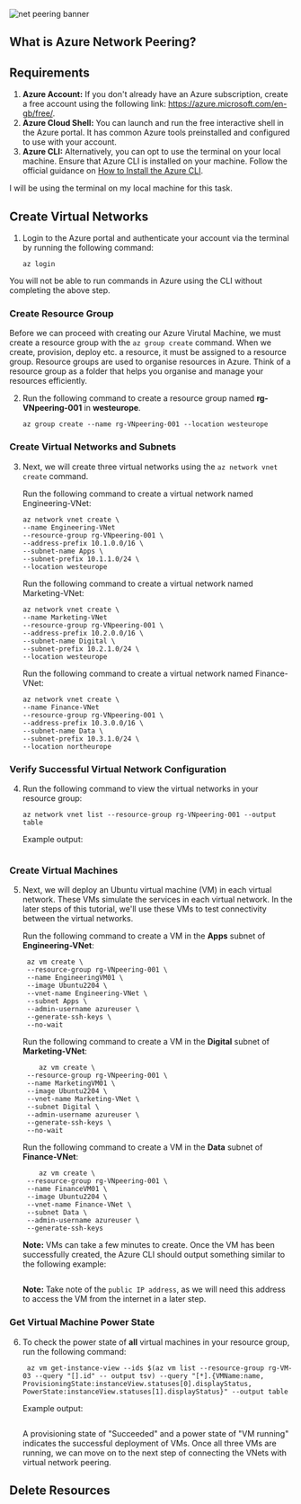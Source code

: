 ![net peering banner](https://github.com/user-attachments/assets/6e798d9f-7409-4817-8a71-a783bd51db04)

## What is Azure Network Peering?

## Requirements 
1. **Azure Account:** If you don't already have an Azure subscription, create a free account using the following link: https://azure.microsoft.com/en-gb/free/.
2. **Azure Cloud Shell:** You can launch and run the free interactive shell in the Azure portal. It has common Azure tools preinstalled and configured to use with your account.
3. **Azure CLI:** Alternatively, you can opt to use the terminal on your local machine. Ensure that Azure CLI is installed on your machine. Follow the official guidance on [How to Install the Azure CLI](https://learn.microsoft.com/en-us/cli/azure/install-azure-cli).

I will be using the terminal on my local machine for this task. 

## Create Virtual Networks 
1. Login to the Azure portal and authenticate your account via the terminal by running the following command:

    ```
    az login
    ```

You will not be able to run commands in Azure using the CLI without completing the above step. 

### Create Resource Group
Before we can proceed with creating our Azure Virutal Machine, we must create a resource group with the ```az group create``` command. When we create, provision, deploy etc. a resource, it must be assigned to a resource group. Resource groups are used to organise resources in Azure. Think of a resource group as a folder that helps you organise and manage your resources efficiently. 

2. Run the following command to create a resource group named **rg-VNpeering-001** in **westeurope**. 

   ```
   az group create --name rg-VNpeering-001 --location westeurope
   ```
   
### Create Virtual Networks and Subnets
3. Next, we will create three virtual networks using the `az network vnet create` command.

   Run the following command to create a virtual network named Engineering-VNet:

   ```
   az network vnet create \
   --name Engineering-VNet
   --resource-group rg-VNpeering-001 \
   --address-prefix 10.1.0.0/16 \
   --subnet-name Apps \
   --subnet-prefix 10.1.1.0/24 \
   --location westeurope 
   ```

   Run the following command to create a virtual network named Marketing-VNet:

   ```
   az network vnet create \
   --name Marketing-VNet
   --resource-group rg-VNpeering-001 \
   --address-prefix 10.2.0.0/16 \
   --subnet-name Digital \
   --subnet-prefix 10.2.1.0/24 \
   --location westeurope 
   ```

   Run the following command to create a virtual network named Finance-VNet:

   ```
   az network vnet create \
   --name Finance-VNet
   --resource-group rg-VNpeering-001 \
   --address-prefix 10.3.0.0/16 \
   --subnet-name Data \
   --subnet-prefix 10.3.1.0/24 \
   --location northeurope 
   ```

### Verify Successful Virtual Network Configuration

4. Run the following command to view the virtual networks in your resource group:

   ```
   az network vnet list --resource-group rg-VNpeering-001 --output table
   ```

   Example output:
   
   ```output
   
   ```

### Create Virtual Machines
5. Next, we will deploy an Ubuntu virtual machine (VM) in each virtual network. These VMs simulate the services in each virtual network. In the later steps of this tutorial, we'll use these VMs to test connectivity between the virtual networks.

   Run the following command to create a VM in the **Apps** subnet of **Engineering-VNet**:
   
   ```
    az vm create \
    --resource-group rg-VNpeering-001 \
    --name EngineeringVM01 \
    --image Ubuntu2204 \
    --vnet-name Engineering-VNet \
    --subnet Apps \
    --admin-username azureuser \
    --generate-ssh-keys \
    --no-wait
   ```

   Run the following command to create a VM in the **Digital** subnet of **Marketing-VNet**:
      
   ```
       az vm create \
    --resource-group rg-VNpeering-001 \
    --name MarketingVM01 \
    --image Ubuntu2204 \
    --vnet-name Marketing-VNet \
    --subnet Digital \
    --admin-username azureuser \
    --generate-ssh-keys \
    --no-wait
   ```

   Run the following command to create a VM in the **Data** subnet of **Finance-VNet**:
      
   ```
       az vm create \
    --resource-group rg-VNpeering-001 \
    --name FinanceVM01 \
    --image Ubuntu2204 \
    --vnet-name Finance-VNet \
    --subnet Data \
    --admin-username azureuser \
    --generate-ssh-keys
   ```

   **Note:** VMs can take a few minutes to create. Once the VM has been successfully created, the Azure CLI should output something similar to the following example:

    ```output
    
    ```

   **Note:** Take note of the `public IP address`, as we will need this address to access the VM from the internet in a later step.

### Get Virtual Machine Power State
6. To check the power state of **all** virtual machines in your resource group, run the following command:

   ```
    az vm get-instance-view --ids $(az vm list --resource-group rg-VM-03 --query "[].id" -- output tsv) --query "[*].{VMName:name, ProvisioningState:instanceView.statuses[0].displayStatus, PowerState:instanceView.statuses[1].displayStatus}" --output table
   ```

   Example output:

   ```output
   
   ```

   A provisioning state of "Succeeded" and a power state of "VM running" indicates the successful deployment of VMs. Once all three VMs are running, we can move on to the next step of connecting the VNets with virtual network peering.




## Delete Resources 
